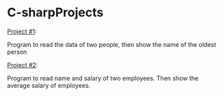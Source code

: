 # C-sharpProjects

[Project #1](https://github.com/lanyarag/C-sharpProjects/tree/main/NameAge):

Program to read the data of two people, then show the name of the oldest person

[Project #2](https://github.com/lanyarag/C-sharpProjects/tree/main/employees/employees):

Program to read name and salary of two employees. Then show the average salary of employees.
